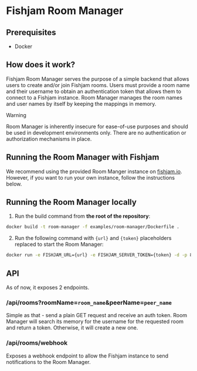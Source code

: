 # Fishjam Room Manager

## Prerequisites

- Docker

## How does it work?

Fishjam Room Manager serves the purpose of a simple backend that allows users to create and/or join Fishjam rooms.
Users must provide a room name and their username to obtain an authentication token that allows them to connect to a Fishjam instance.
Room Manager manages the room names and user names by itself by keeping the mappings in memory.

> [!WARNING]
> Room Manager is inherently insecure for ease-of-use purposes and should be used in development environments only. There are no authentication or authorization mechanisms in place.

## Running the Room Manager with Fishjam

We recommend using the provided Room Manger instance on [fishjam.io](https://fishjam.io). However, if you want to run your own instance, follow the instructions below.

## Running the Room Manager locally

1. Run the build command from **the root of the repository**:

```bash
docker build -t room-manager -f examples/room-manager/Dockerfile .
```

2. Run the following command with `{url}` and `{token}` placeholders replaced to start the Room Manager:

```bash
docker run -e FISHJAM_URL={url} -e FISHJAM_SERVER_TOKEN={token} -d -p 8000:8080 room-manager:latest
```

## API

As of now, it exposes 2 endpoints.

### /api/rooms?roomName=`room_name`&peerName=`peer_name`

Simple as that - send a plain GET request and receive an auth token.
Room Manager will search its memory for the username for the requested room and return a token.
Otherwise, it will create a new one.

### /api/rooms/webhook

Exposes a webhook endpoint to allow the Fishjam instance to send notifications to the Room Manager.
